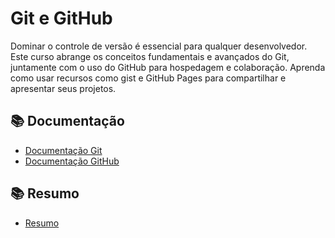 # Git e GitHub

Dominar o controle de versão é essencial para qualquer desenvolvedor. Este curso abrange os conceitos fundamentais e avançados do Git, juntamente com o uso do GitHub para hospedagem e colaboração. Aprenda como usar recursos como gist e GitHub Pages para compartilhar e apresentar seus projetos.

## 📚 Documentação
- [Documentação Git](https://git-scm.com/docs/git/pt_BR)
- [Documentação GitHub](https://docs.github.com/pt)

## 📚 Resumo
- [Resumo](/bootcamp_santander/git/resumo.txt)